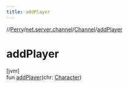 ```yaml
---
title: addPlayer
---
```

//[Perry](../../../index.html)/[net.server.channel](../index.html)/[Channel](index.html)/[addPlayer](add-player.html)



# addPlayer



[jvm]\
fun [addPlayer](add-player.html)(chr: [Character](../../client/-character/index.html))




